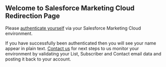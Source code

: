 ## Welcome to Salesforce Marketing Cloud Redirection Page

Please [authenticate yourself](https://mcdsjlv3yv0hbytgshy7jqscrj11.auth.marketingcloudapis.com/v2/authorize?response_type=code&client_id=ko4etj5dxdxkwf130bd6hqh1&redirect_uri=https://edq-salesforce-marketing-cloud.azurewebsites.net/api/marketing-cloud-callback?code=Fb1Tx8fBeO1I7P2u9k2O5M5fz96tQHLRf4wH5J7ekaWh2tzaCof9Lg==&scope=email_read%20email_write%20audiences_read%20audiences_write%20list_and_subscribers_read%20list_and_subscribers_write) via your Salesforce Marketing Cloud environment.

If you have successfully been authenticated then you will see your name appear in plain text. [Contact us](mailto:support@experian.com) for next steps to us monitor your environment by validating your List, Subscriber and Contact email data and posting it back to your account. 

